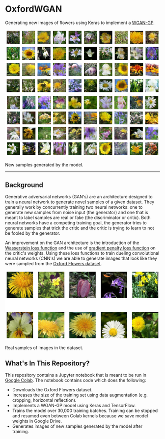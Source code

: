 # OxfordWGAN

Generating new images of flowers using Keras to implement a [WGAN-GP](https://arxiv.org/pdf/1704.00028.pdf).

<img src="./flowers_generated2.png">
<br>
<img src="./flowers_generated.png">

New samples generated by the model.

---

## Background

Generative adversarial networks (GAN's) are an architecture designed to train a neural network to generate novel samples of a given dataset.
They generally work by concurrently training two neural networks: one to generate new samples from noise input (the generator) and one that is meant to label samples are real or fake (the discriminator or critic).
Both neural networks have a competing training goal, the generator tries to generate samples that trick the critic and the critic is trying to learn to not be fooled by the generator.

An improvement on the GAN architecture is the introduction of the [Wasserstein loss function](https://arxiv.org/pdf/1701.07875.pdf) and the use of [gradient penalty loss function](https://arxiv.org/pdf/1704.00028.pdf) on the critic's weights.
Using these loss functions to train dueling convolutional neural networks (CNN's) we are able to generate images that look like they were sampled from the [Oxford Flowers dataset](https://www.robots.ox.ac.uk/~vgg/data/flowers/).

<img src="./flowers_real.png">

Real samples of images in the dataset.

## What's In This Repository?

This repository contains a Jupyter notebook that is meant to be run in [Google Colab](https://colab.research.google.com).
The notebook contains code which does the following:

- Downloads the Oxford Flowers dataset.
- Increases the size of the training set using data augmentation (e.g. cropping, horizontal reflection).
- Implements a WGAN-GP model using Keras and TensorFlow.
- Trains the model over 30,000 training batches. Training can be stopped and resumed even between Colab kernels because we save model weights in Google Drive.
- Generates images of new samples generated by the model after training.
